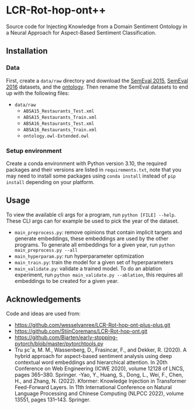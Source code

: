 # LCR-Rot-hop-ont++

Source code for Injecting Knowledge from a Domain Sentiment Ontology in a Neural Approach for Aspect-Based Sentiment
Classification.

## Installation

### Data

First, create a `data/raw` directory and download
the [SemEval 2015](http://alt.qcri.org/semeval2015/task12/index.php?id=data-and-tools), [SemEval 2016](http://alt.qcri.org/semeval2016/task5/index.php?id=data-and-tools)
datasets, and the [ontology](https://github.com/KSchouten/Heracles/tree/master/src/main/resources/externalData). Then
rename the SemEval datasets to end up with the following files:

- `data/raw`
    - `ABSA15_Restaurants_Test.xml`
    - `ABSA15_Restaurants_Train.xml`
    - `ABSA16_Restaurants_Test.xml`
    - `ABSA16_Restaurants_Train.xml`
    - `ontology.owl-Extended.owl`

### Setup environment

Create a conda environment with Python version 3.10, the required packages and their versions are listed
in `requirements.txt`, note that you may need to install some packages using `conda install` instead of `pip install`
depending on your platform.

## Usage

To view the available cli args for a program, run `python [FILE] --help`. These CLI args can for example be used to pick
the year of the dataset.

- `main_preprocess.py`: remove opinions that contain implicit targets and generate embeddings, these embeddings are used
  by the other programs. To generate all embeddings for a given year, run `python main_preprocess.py --all`
- `main_hyperparam.py`: run hyperparameter optimization
- `main_train.py`: train the model for a given set of hyperparameters
- `main_validate.py`: validate a trained model. To do an ablation experiment, run `python main_validate.py --ablation`,
  this requires all embeddings to be created for a given year.

## Acknowledgements

Code and ideas are used from:
- https://github.com/wesselvanree/LCR-Rot-hop-ont-plus-plus.git
- https://github.com/StijnCoremans/LCR-Rot-hop-ont.git
- https://github.com/Bjarten/early-stopping-pytorch/blob/master/pytorchtools.py
- Tru ̧scˇa, M. M., Wassenberg, D., Frasincar, F., and Dekker, R. (2020). A hybrid approach
  for aspect-based sentiment analysis using deep contextual word embeddings and hierarchical
  attention. In 20th Conference on Web Engineering (ICWE 2020), volume 12128 of LNCS, pages 365–380. Springer.
-Yao, Y., Huang, S., Dong, L., Wei, F., Chen, H., and Zhang, N. (2022). Kformer: Knowledge
  Injection in Transformer Feed-Forward Layers. In 11th International Conference on Natural
  Language Processing and Chinese Computing (NLPCC 2022), volume 13551, pages 131–143. Springer.

